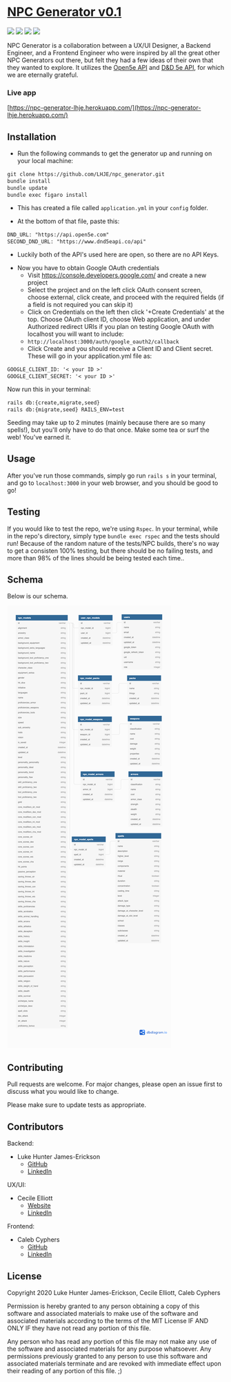 # [NPC Generator v0.1](https://npc-generator-lhje.herokuapp.com/)

![](https://img.shields.io/badge/Rails-5.2.4-informational?style=flat&logo=<LOGO_NAME>&logoColor=white&color=2bbc8a) ![](https://img.shields.io/badge/Ruby-2.5.3-orange) ![](https://img.shields.io/badge/Code-HTML-informational?style=flat&logo=<LOGO_NAME>&logoColor=white&color=2bbc8a) ![](https://api.travis-ci.com/NPCme/NPCme.svg?branch=main)

NPC Generator is a collaboration between a UX/UI Designer, a Backend Engineer, and a Frontend Engineer who were inspired by all the great other NPC Generators out there, but felt they had a few ideas of their own that they wanted to explore.  It utilizes the [Open5e API](https://open5e.com/) and [D&D 5e API](https://www.dnd5eapi.co/api), for which we are eternally grateful.

### Live app
[https://npc-generator-lhje.herokuapp.com/](https://npc-generator-lhje.herokuapp.com/)

## Installation

- Run the following commands to get the generator up and running on your local machine:
```
git clone https://github.com/LHJE/npc_generator.git
bundle install
bundle update
bundle exec figaro install
```

- This has created a file called `application.yml` in your `config` folder.
* At the bottom of that file, paste this:

```
DND_URL: "https://api.open5e.com"
SECOND_DND_URL: "https://www.dnd5eapi.co/api"
```  
* Luckily both of the API's used here are open, so there are no API Keys.

- Now you have to obtain Google OAuth credentials
    * Visit https://console.developers.google.com/ and create a new project
    * Select the project and on the left click OAuth consent screen, choose external, click create, and proceed with the required fields (if a field is not required you can skip it)
    * Click on Credentials on the left then click '+Create Credentials' at the top. Choose OAuth client ID, choose Web application, and under Authorized redirect URIs if you plan on testing Google OAuth with localhost you will want to include:
    * `http://localhost:3000/auth/google_oauth2/callback`
    * Click Create and you should receive a Client ID and Client secret. These will go in your application.yml file as:
```
GOOGLE_CLIENT_ID: '< your ID >'
GOOGLE_CLIENT_SECRET: '< your ID >'
```

Now run this in your terminal:  
```
rails db:{create,migrate,seed}
rails db:{migrate,seed} RAILS_ENV=test
```
Seeding may take up to 2 minutes (mainly because there are so many spells!), but you'll only have to do that once.  Make some tea or surf the web!  You've earned it.

## Usage

After you've run those commands, simply go run `rails s` in your terminal, and go to `localhost:3000` in your web browser, and you should be good to go!

## Testing

If you would like to test the repo, we're using `Rspec`.  In your terminal, while in the repo's directory, simply type `bundle exec rspec` and the tests should run!  Because of the random nature of the tests/NPC builds, there's no way to get a consisten 100% testing, but there should be no failing tests, and more than 98% of the lines should be being tested each time..

## Schema
Below is our schema.

![our schema](/app/assets/images/npc_generator_schema.png)


## Contributing
Pull requests are welcome. For major changes, please open an issue first to discuss what you would like to change.

Please make sure to update tests as appropriate.

## Contributors

Backend:
* Luke Hunter James-Erickson
    * [GitHub](https://github.com/LHJE)
    * [LinkedIn](https://www.linkedin.com/in/lhje/)

UX/UI:
* Cecile Elliott
    * [Website](https://www.onecreativebird.com)
    * [LinkedIn](https://www.linkedin.com/in/cecileelliott/)

Frontend:
* Caleb Cyphers
    * [GitHub](https://github.com/CalebCyphers)
    * [LinkedIn](https://www.linkedin.com/in/caleb-cyphers/)

## License
Copyright 2020 Luke Hunter James-Erickson, Cecile Elliott, Caleb Cyphers

Permission is hereby granted to any person obtaining a copy of this software and associated materials to make use of the software and associated materials according to the terms of the MIT License IF AND ONLY IF they have not read any portion of this file.

Any person who has read any portion of this file may not make any use of the software and associated materials for any purpose whatsoever. Any permissions previously granted to any person to use this software and associated materials terminate and are revoked with immediate effect upon their reading of any portion of this file. ;)
